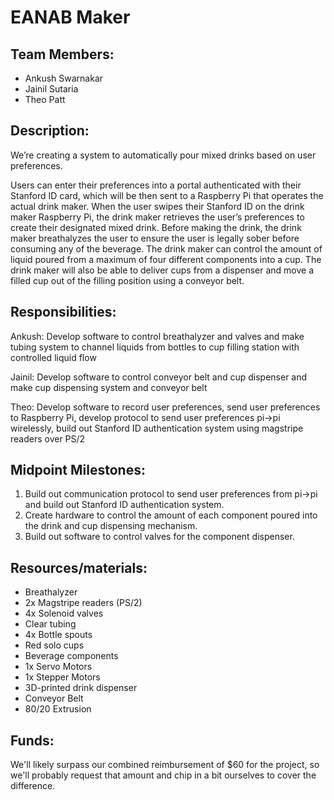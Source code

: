 # EANAB Maker

## Team Members:
* Ankush Swarnakar
* Jainil Sutaria
* Theo Patt

## Description:

We’re creating a system to automatically pour mixed drinks based on user preferences.

Users can enter their preferences into a portal authenticated with their Stanford ID card, which will be then sent to a Raspberry Pi that operates the actual drink maker. When the user swipes their Stanford ID on the drink maker Raspberry Pi, the drink maker retrieves the user’s preferences to create their designated mixed drink. Before making the drink, the drink maker breathalyzes the user to ensure the user is legally sober before consuming any of the beverage. The drink maker can control the amount of liquid poured from a maximum of four different components into a cup. The drink maker will also be able to deliver cups from a dispenser and move a filled cup out of the filling position using a conveyor belt.

## Responsibilities:

Ankush: Develop software to control breathalyzer and valves and make tubing system to channel liquids from bottles to cup filling station with controlled liquid flow

Jainil: Develop software to control conveyor belt and cup dispenser and make cup dispensing system and conveyor belt

Theo: Develop software to record user preferences, send user preferences to Raspberry Pi, develop protocol to send user preferences pi->pi wirelessly, build out Stanford ID authentication system using magstripe readers over PS/2

## Midpoint Milestones:

1. Build out communication protocol to send user preferences from pi->pi and build out Stanford ID authentication system.
2. Create hardware to control the amount of each component poured into the drink and cup dispensing mechanism.
3. Build out software to control valves for the component dispenser.

## Resources/materials:
* Breathalyzer
* 2x Magstripe readers (PS/2)
* 4x Solenoid valves
* Clear tubing
* 4x Bottle spouts
* Red solo cups
* Beverage components
* 1x Servo Motors
* 1x Stepper Motors
* 3D-printed drink dispenser
* Conveyor Belt
* 80/20 Extrusion

## Funds:
We'll likely surpass our combined reimbursement of $60 for the project, so we'll probably request that amount and chip in a bit ourselves to cover the difference.
